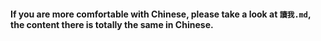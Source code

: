 #### If you are more comfortable with Chinese, please take a look at `讀我.md`, the content there is totally the same in Chinese.
